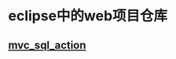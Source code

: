 # eclipse中的web项目仓库



## [mvc_sql_action][1]


  [1]: https://github.com/QIUKU1204/eclipse_repos_web/blob/master/mvc_sql_action/


